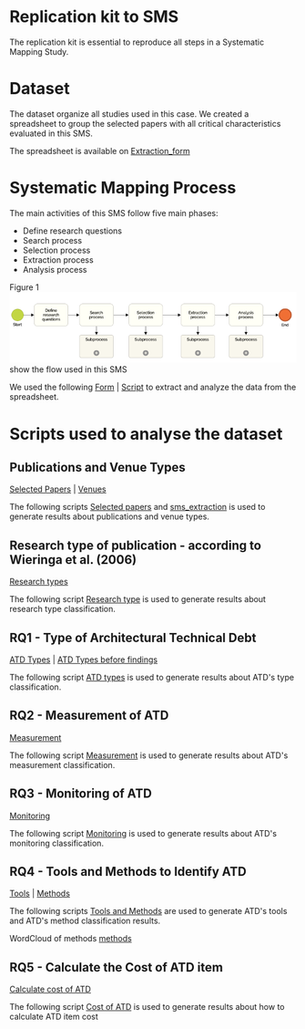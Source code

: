 # Replication kit to SMS 

The replication kit is essential to reproduce all steps in a Systematic Mapping Study. 

# Dataset

The dataset organize all studies used in this case. We created a spreadsheet to group the selected papers with all critical characteristics evaluated in this SMS.

The spreadsheet is available on [Extraction_form](https://github.com/Technical-Debt-Large-Scale/sms/blob/master/dataset/Extraction_form_basic.xlsx)

# Systematic Mapping Process

The main activities of this SMS follow five main phases: 

 - Define research questions 
 - Search process 
 - Selection process 
 - Extraction process 
 - Analysis process

Figure 1 ![SMS Process](https://github.com/Technical-Debt-Large-Scale/sms/blob/master/images/sms-process.png) show the flow used in this SMS

We used the following [Form](https://github.com/Technical-Debt-Large-Scale/sms/blob/master/md/mytable_extract_data_eg.md) | [Script](https://github.com/Technical-Debt-Large-Scale/sms/blob/master/python/auxiliary/Convert_tables_to_latex_form.ipynb) to extract and analyze the data from the spreadsheet. 

# Scripts used to analyse the dataset

## Publications and Venue Types

[Selected Papers](https://github.com/Technical-Debt-Large-Scale/sms/blob/master/md/mytable_papers.md) | [Venues](https://github.com/Technical-Debt-Large-Scale/sms/blob/master/md/mytable_venues.md)

The following scripts [Selected papers](https://github.com/Technical-Debt-Large-Scale/sms/blob/master/python/auxiliary/Convert_tables_to_latex_sps.ipynb) and [sms_extraction](https://github.com/Technical-Debt-Large-Scale/sms/blob/master/python/analyses/sms_extraction.ipynb) is used to generate results about publications and venue types. 

## Research type of publication - according to Wieringa et al. (2006)

[Research types](https://github.com/Technical-Debt-Large-Scale/sms/blob/master/md/mytable_q7_distribution_detailed.md)

The following script  [Research type](https://github.com/Technical-Debt-Large-Scale/sms/blob/master/python/auxiliary/Convert_tables_to_latex_rs_type.ipynb) is used to generate results about research type classification. 

## RQ1 - Type of Architectural Technical Debt

[ATD Types](https://github.com/Technical-Debt-Large-Scale/sms/blob/master/md/mytable_q1_updated.md) | [ATD Types before findings](https://github.com/Technical-Debt-Large-Scale/sms/blob/master/md/mytable_q1.md)

The following script [ATD types](https://github.com/Technical-Debt-Large-Scale/sms/blob/master/python/auxiliary/Convert_tables_to_latex_q1.ipynb) is used to generate results about ATD's type classification. 

## RQ2 - Measurement of ATD

[Measurement](https://github.com/Technical-Debt-Large-Scale/sms/blob/master/md/mytable_q2_distribution_detailed.md) 

The following script [Measurement](https://github.com/Technical-Debt-Large-Scale/sms/blob/master/python/auxiliary/Convert_tables_to_latex_q2.ipynb)  is used to generate results about ATD's measurement classification. 

## RQ3 - Monitoring of ATD

[Monitoring](https://github.com/Technical-Debt-Large-Scale/sms/blob/master/md/mytable_q3_distribution_detailed.md) 

The following script [Monitoring](https://github.com/Technical-Debt-Large-Scale/sms/blob/master/python/auxiliary/Convert_tables_to_latex_q4.ipynb)  is used to generate results about ATD's monitoring classification. 

## RQ4 - Tools and Methods to Identify ATD

[Tools](https://github.com/Technical-Debt-Large-Scale/sms/blob/master/md/mytable_q4_tools_and_other_distribution_detailed.md) | [Methods](https://github.com/Technical-Debt-Large-Scale/sms/blob/master/md/mytable_q4_methods_detailed.md)

The following scripts [Tools and Methods](https://github.com/Technical-Debt-Large-Scale/sms/blob/master/python/auxiliary/Convert_tables_to_latex_q4.ipynb) are used to generate ATD's tools and ATD's method classification results. 

WordCloud of methods [methods](https://github.com/Technical-Debt-Large-Scale/sms/blob/master/images/atdmethods.png)

## RQ5 - Calculate the Cost of ATD item

[Calculate cost of ATD](https://github.com/Technical-Debt-Large-Scale/sms/blob/master/md/mytable_q5_distribution_detailed.md) 

The following script [Cost of ATD](https://github.com/Technical-Debt-Large-Scale/sms/blob/master/python/auxiliary/Convert_tables_to_latex_q5.ipynb) is used to generate results about how to calculate ATD item cost
